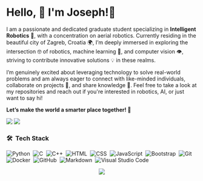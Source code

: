 
<!-- ![Joseph's Avatar](AvarterMaker.png) -->
<!-- <img src="AvatarMaker.png" alt = "Joseph's Avatar"/> -->
<!-- <img src="AvatarMaker1.png" alt="Joseph's Avatar" style="border-radius:50%;"/> -->

# Hello, 👋 I'm Joseph!🤖  
<!-- ![Robotics](https://user-images.githubusercontent.com/…/robotics-banner.png)  -->

I am a passionate and dedicated graduate student specializing in **Intelligent Robotics** 🚁, with a concentration on aerial robotics. Currently residing in the beautiful city of Zagreb, Croatia 🌍, I’m deeply immersed in exploring the intersection 🤓 of robotics, machine learning 🧠, and computer vision 👁️, striving to contribute innovative solutions 💡 in these realms.

I’m genuinely excited about leveraging technology to solve real-world problems and am always eager to connect with like-minded individuals, collaborate on projects 🤝, and share knowledge 📘. Feel free to take a look at my repositories and reach out if you're interested in robotics, AI, or just want to say hi! 

**Let’s make the world a smarter place together! 🌟**

<!-- ### 🌐 Connect with me: -->
[<img src ="https://img.shields.io/badge/website-%23.svg?&style=for-the-badge&logo=www&logoColor=white%22&color=black">](https://tome.app/intel-presentation/joseph-portfolio-cln1jv9dv02jzpr7cciozgotp)
[<img src="https://img.shields.io/badge/linkedin-%2312100E.svg?&style=for-the-badge&logo=linkedin&logoColor=white&color=black" />](https://www.linkedin.com/in/adeola-joseph/)

### 🛠 &nbsp;Tech Stack

![Python](https://img.shields.io/badge/-Python-05122A?style=flat&logo=python)&nbsp;
![C](https://img.shields.io/badge/-C-05122A?style=flat&logo=C&logoColor=A8B9CC)&nbsp;
![C++](https://img.shields.io/badge/-C++-05122A?style=flat&logo=C%2B%2B&logoColor=00599C)&nbsp;
![HTML](https://img.shields.io/badge/-HTML-05122A?style=flat&logo=HTML5)&nbsp;
![CSS](https://img.shields.io/badge/-CSS-05122A?style=flat&logo=CSS3&logoColor=1572B6)&nbsp;
![JavaScript](https://img.shields.io/badge/-JavaScript-05122A?style=flat&logo=javascript)&nbsp;
![Bootstrap](https://img.shields.io/badge/-Bootstrap-05122A?style=flat&logo=bootstrap&logoColor=563D7C)&nbsp;
![Git](https://img.shields.io/badge/-Git-05122A?style=flat&logo=git)&nbsp;
![Docker](https://img.shields.io/badge/-Docker-05122A?style=flat&logo=docker)&nbsp;
![GitHub](https://img.shields.io/badge/-GitHub-05122A?style=flat&logo=github)&nbsp;
![Markdown](https://img.shields.io/badge/-Markdown-05122A?style=flat&logo=markdown)&nbsp;
![Visual Studio Code](https://img.shields.io/badge/-Visual%20Studio%20Code-05122A?style=flat&logo=visual-studio-code&logoColor=007ACC)&nbsp;

<p  align="center">
<img src="https://user-images.githubusercontent.com/73097560/115834477-dbab4500-a447-11eb-908a-139a6edaec5c.gif">             
<br>


<br />
<br />


<!-- ### 📝 [My Resume](<Your-Resume-URL>)  -->
<!-- ### 📚 [My Blog Posts](<Your-Blog-Posts-URL>)  -->

<!-- 
🔍 **Specializing In:**
- Aerial Robotics 🚁
- Intelligent Robotics 🤖
- Machine Learning 🧠
- Computer Vision 👁️ -->

<!-- ## 🛠️ Technologies & Tools:
- **Languages:** Python, C++, R, C
- **Libraries/Frameworks:** Pandas, Numpy, Matplotlib, PyTorch, TensorFlow, Keras, Scikit-Learn, Pytrees, Kivy, OpenCV
- **Tools/Environment:** Matlab, Robot Operating System (ROS), Docker, Git, Gazebo, Stonefish, MS Office Suites, Linux OS
- **Data Analysis:** MS Excel, R, VBA
<br /> -->

<!-- ## 🎓 Education:
- **Erasmus Mundus Masters in Intelligent Field Robotic Systems**
  - University of Zagreb, Faculty of Electrical Engineering and Computing, Croatia (Sept 2023 - Feb 2024)
  - Universitat De Girona, Spain (Sept 2022 - June 2023)
- **Bachelor of Science in Mathematics,** University of Ilorin, Nigeria (2016 - 2021)
<br /> -->

<!-- ## 🌟 Achievements:
- **Valedictorian**, University of Ilorin (2021)
- **Bronze Medalist**, International Youth Mathematics Challenge (2019)
- **European Union’s Erasmus Mundus Joint Masters Degree Scholarship Award** (2022)
<br /> -->

<!-- ## 📜 Publications:
- **DINData: A Windows software to reformat and clean digisonde numeric dataset**, ESS Open Archive, 2022. [View Publication](#)
<br /> -->
<!-- 
## 🤖 Projects:
- **iToBos Project:** Developed an intelligent total body scanner for early detection of melanoma using computer vision and deep learning models.
- **Stereo Visual Odometry Using UTIAS Dataset:** Addressed the stereo odometry challenge for a Robot Utility Vehicle using two distinct approaches.
- **Autonomous Robot Exploration:** Developed a real-time sampling-based autonomous robot exploration algorithm using Frontier-Based RRT* Algorithm with Dynamic Window Controller and OMPL Path Planner.
<br /> -->

<!-- Feel free to take a look at my repositories and let's get in touch! -->

<!-- [linkedin]: https://linkedin.com/in/adeola-joseph
[github]: https://github.com/adeolajoseph -->


<!--
**AdeolaJoseph/AdeolaJoseph** is a ✨ _special_ ✨ repository because its `README.md` (this file) appears on your GitHub profile.

Here are some ideas to get you started:

- 🔭 I’m currently working on ...
- 🌱 I’m currently learning ...
- 👯 I’m looking to collaborate on ...
- 🤔 I’m looking for help with ...
- 💬 Ask me about ...
- 📫 How to reach me: ...
- 😄 Pronouns: ...
- ⚡ Fun fact: ...
-->
